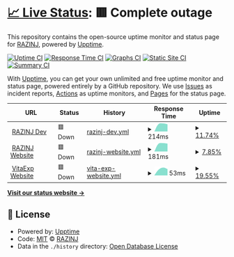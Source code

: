 # [📈 Live Status](https://razinj.github.io/status-public): <!--live status--> **🟥 Complete outage**

This repository contains the open-source uptime monitor and status page for [RAZINJ](razinj.com), powered by [Upptime](https://github.com/upptime/upptime).

[![Uptime CI](https://github.com/razinj/status-public/workflows/Uptime%20CI/badge.svg)](https://github.com/razinj/status-public/actions?query=workflow%3A%22Uptime+CI%22)
[![Response Time CI](https://github.com/razinj/status-public/workflows/Response%20Time%20CI/badge.svg)](https://github.com/razinj/status-public/actions?query=workflow%3A%22Response+Time+CI%22)
[![Graphs CI](https://github.com/razinj/status-public/workflows/Graphs%20CI/badge.svg)](https://github.com/razinj/status-public/actions?query=workflow%3A%22Graphs+CI%22)
[![Static Site CI](https://github.com/razinj/status-public/workflows/Static%20Site%20CI/badge.svg)](https://github.com/razinj/status-public/actions?query=workflow%3A%22Static+Site+CI%22)
[![Summary CI](https://github.com/razinj/status-public/workflows/Summary%20CI/badge.svg)](https://github.com/razinj/status-public/actions?query=workflow%3A%22Summary+CI%22)

With [Upptime](https://upptime.js.org), you can get your own unlimited and free uptime monitor and status page, powered entirely by a GitHub repository. We use [Issues](https://github.com/razinj/status-public/issues) as incident reports, [Actions](https://github.com/razinj/status-public/actions) as uptime monitors, and [Pages](https://razinj.github.io/status-public) for the status page.

<!--start: status pages-->
<!-- This summary is generated by Upptime (https://github.com/upptime/upptime) -->
<!-- Do not edit this manually, your changes will be overwritten -->
<!-- prettier-ignore -->
| URL | Status | History | Response Time | Uptime |
| --- | ------ | ------- | ------------- | ------ |
| <img alt="" src="https://icons.duckduckgo.com/ip3/razinj.dev.ico" height="13"> [RAZINJ Dev](https://razinj.dev) | 🟥 Down | [razinj-dev.yml](https://github.com/razinj/status-public/commits/HEAD/history/razinj-dev.yml) | <details><summary><img alt="Response time graph" src="./graphs/razinj-dev/response-time-week.png" height="20"> 214ms</summary><br><a href="https://razinj.github.io/status-public/history/razinj-dev"><img alt="Response time 214" src="https://img.shields.io/endpoint?url=https%3A%2F%2Fraw.githubusercontent.com%2Frazinj%2Fstatus-public%2FHEAD%2Fapi%2Frazinj-dev%2Fresponse-time.json"></a><br><a href="https://razinj.github.io/status-public/history/razinj-dev"><img alt="24-hour response time 214" src="https://img.shields.io/endpoint?url=https%3A%2F%2Fraw.githubusercontent.com%2Frazinj%2Fstatus-public%2FHEAD%2Fapi%2Frazinj-dev%2Fresponse-time-day.json"></a><br><a href="https://razinj.github.io/status-public/history/razinj-dev"><img alt="7-day response time 214" src="https://img.shields.io/endpoint?url=https%3A%2F%2Fraw.githubusercontent.com%2Frazinj%2Fstatus-public%2FHEAD%2Fapi%2Frazinj-dev%2Fresponse-time-week.json"></a><br><a href="https://razinj.github.io/status-public/history/razinj-dev"><img alt="30-day response time 214" src="https://img.shields.io/endpoint?url=https%3A%2F%2Fraw.githubusercontent.com%2Frazinj%2Fstatus-public%2FHEAD%2Fapi%2Frazinj-dev%2Fresponse-time-month.json"></a><br><a href="https://razinj.github.io/status-public/history/razinj-dev"><img alt="1-year response time 214" src="https://img.shields.io/endpoint?url=https%3A%2F%2Fraw.githubusercontent.com%2Frazinj%2Fstatus-public%2FHEAD%2Fapi%2Frazinj-dev%2Fresponse-time-year.json"></a></details> | <details><summary><a href="https://razinj.github.io/status-public/history/razinj-dev">11.74%</a></summary><a href="https://razinj.github.io/status-public/history/razinj-dev"><img alt="All-time uptime 11.74%" src="https://img.shields.io/endpoint?url=https%3A%2F%2Fraw.githubusercontent.com%2Frazinj%2Fstatus-public%2FHEAD%2Fapi%2Frazinj-dev%2Fuptime.json"></a><br><a href="https://razinj.github.io/status-public/history/razinj-dev"><img alt="24-hour uptime 11.74%" src="https://img.shields.io/endpoint?url=https%3A%2F%2Fraw.githubusercontent.com%2Frazinj%2Fstatus-public%2FHEAD%2Fapi%2Frazinj-dev%2Fuptime-day.json"></a><br><a href="https://razinj.github.io/status-public/history/razinj-dev"><img alt="7-day uptime 11.74%" src="https://img.shields.io/endpoint?url=https%3A%2F%2Fraw.githubusercontent.com%2Frazinj%2Fstatus-public%2FHEAD%2Fapi%2Frazinj-dev%2Fuptime-week.json"></a><br><a href="https://razinj.github.io/status-public/history/razinj-dev"><img alt="30-day uptime 11.74%" src="https://img.shields.io/endpoint?url=https%3A%2F%2Fraw.githubusercontent.com%2Frazinj%2Fstatus-public%2FHEAD%2Fapi%2Frazinj-dev%2Fuptime-month.json"></a><br><a href="https://razinj.github.io/status-public/history/razinj-dev"><img alt="1-year uptime 11.74%" src="https://img.shields.io/endpoint?url=https%3A%2F%2Fraw.githubusercontent.com%2Frazinj%2Fstatus-public%2FHEAD%2Fapi%2Frazinj-dev%2Fuptime-year.json"></a></details>
| <img alt="" src="https://icons.duckduckgo.com/ip3/razinj.com.ico" height="13"> [RAZINJ Website](https://razinj.com) | 🟥 Down | [razinj-website.yml](https://github.com/razinj/status-public/commits/HEAD/history/razinj-website.yml) | <details><summary><img alt="Response time graph" src="./graphs/razinj-website/response-time-week.png" height="20"> 181ms</summary><br><a href="https://razinj.github.io/status-public/history/razinj-website"><img alt="Response time 181" src="https://img.shields.io/endpoint?url=https%3A%2F%2Fraw.githubusercontent.com%2Frazinj%2Fstatus-public%2FHEAD%2Fapi%2Frazinj-website%2Fresponse-time.json"></a><br><a href="https://razinj.github.io/status-public/history/razinj-website"><img alt="24-hour response time 181" src="https://img.shields.io/endpoint?url=https%3A%2F%2Fraw.githubusercontent.com%2Frazinj%2Fstatus-public%2FHEAD%2Fapi%2Frazinj-website%2Fresponse-time-day.json"></a><br><a href="https://razinj.github.io/status-public/history/razinj-website"><img alt="7-day response time 181" src="https://img.shields.io/endpoint?url=https%3A%2F%2Fraw.githubusercontent.com%2Frazinj%2Fstatus-public%2FHEAD%2Fapi%2Frazinj-website%2Fresponse-time-week.json"></a><br><a href="https://razinj.github.io/status-public/history/razinj-website"><img alt="30-day response time 181" src="https://img.shields.io/endpoint?url=https%3A%2F%2Fraw.githubusercontent.com%2Frazinj%2Fstatus-public%2FHEAD%2Fapi%2Frazinj-website%2Fresponse-time-month.json"></a><br><a href="https://razinj.github.io/status-public/history/razinj-website"><img alt="1-year response time 181" src="https://img.shields.io/endpoint?url=https%3A%2F%2Fraw.githubusercontent.com%2Frazinj%2Fstatus-public%2FHEAD%2Fapi%2Frazinj-website%2Fresponse-time-year.json"></a></details> | <details><summary><a href="https://razinj.github.io/status-public/history/razinj-website">7.85%</a></summary><a href="https://razinj.github.io/status-public/history/razinj-website"><img alt="All-time uptime 7.85%" src="https://img.shields.io/endpoint?url=https%3A%2F%2Fraw.githubusercontent.com%2Frazinj%2Fstatus-public%2FHEAD%2Fapi%2Frazinj-website%2Fuptime.json"></a><br><a href="https://razinj.github.io/status-public/history/razinj-website"><img alt="24-hour uptime 7.85%" src="https://img.shields.io/endpoint?url=https%3A%2F%2Fraw.githubusercontent.com%2Frazinj%2Fstatus-public%2FHEAD%2Fapi%2Frazinj-website%2Fuptime-day.json"></a><br><a href="https://razinj.github.io/status-public/history/razinj-website"><img alt="7-day uptime 7.85%" src="https://img.shields.io/endpoint?url=https%3A%2F%2Fraw.githubusercontent.com%2Frazinj%2Fstatus-public%2FHEAD%2Fapi%2Frazinj-website%2Fuptime-week.json"></a><br><a href="https://razinj.github.io/status-public/history/razinj-website"><img alt="30-day uptime 7.85%" src="https://img.shields.io/endpoint?url=https%3A%2F%2Fraw.githubusercontent.com%2Frazinj%2Fstatus-public%2FHEAD%2Fapi%2Frazinj-website%2Fuptime-month.json"></a><br><a href="https://razinj.github.io/status-public/history/razinj-website"><img alt="1-year uptime 7.85%" src="https://img.shields.io/endpoint?url=https%3A%2F%2Fraw.githubusercontent.com%2Frazinj%2Fstatus-public%2FHEAD%2Fapi%2Frazinj-website%2Fuptime-year.json"></a></details>
| <img alt="" src="https://icons.duckduckgo.com/ip3/razinj.com.ico" height="13"> [VitaExp Website](https://razinj.com) | 🟥 Down | [vita-exp-website.yml](https://github.com/razinj/status-public/commits/HEAD/history/vita-exp-website.yml) | <details><summary><img alt="Response time graph" src="./graphs/vita-exp-website/response-time-week.png" height="20"> 53ms</summary><br><a href="https://razinj.github.io/status-public/history/vita-exp-website"><img alt="Response time 53" src="https://img.shields.io/endpoint?url=https%3A%2F%2Fraw.githubusercontent.com%2Frazinj%2Fstatus-public%2FHEAD%2Fapi%2Fvita-exp-website%2Fresponse-time.json"></a><br><a href="https://razinj.github.io/status-public/history/vita-exp-website"><img alt="24-hour response time 53" src="https://img.shields.io/endpoint?url=https%3A%2F%2Fraw.githubusercontent.com%2Frazinj%2Fstatus-public%2FHEAD%2Fapi%2Fvita-exp-website%2Fresponse-time-day.json"></a><br><a href="https://razinj.github.io/status-public/history/vita-exp-website"><img alt="7-day response time 53" src="https://img.shields.io/endpoint?url=https%3A%2F%2Fraw.githubusercontent.com%2Frazinj%2Fstatus-public%2FHEAD%2Fapi%2Fvita-exp-website%2Fresponse-time-week.json"></a><br><a href="https://razinj.github.io/status-public/history/vita-exp-website"><img alt="30-day response time 53" src="https://img.shields.io/endpoint?url=https%3A%2F%2Fraw.githubusercontent.com%2Frazinj%2Fstatus-public%2FHEAD%2Fapi%2Fvita-exp-website%2Fresponse-time-month.json"></a><br><a href="https://razinj.github.io/status-public/history/vita-exp-website"><img alt="1-year response time 53" src="https://img.shields.io/endpoint?url=https%3A%2F%2Fraw.githubusercontent.com%2Frazinj%2Fstatus-public%2FHEAD%2Fapi%2Fvita-exp-website%2Fresponse-time-year.json"></a></details> | <details><summary><a href="https://razinj.github.io/status-public/history/vita-exp-website">19.55%</a></summary><a href="https://razinj.github.io/status-public/history/vita-exp-website"><img alt="All-time uptime 19.55%" src="https://img.shields.io/endpoint?url=https%3A%2F%2Fraw.githubusercontent.com%2Frazinj%2Fstatus-public%2FHEAD%2Fapi%2Fvita-exp-website%2Fuptime.json"></a><br><a href="https://razinj.github.io/status-public/history/vita-exp-website"><img alt="24-hour uptime 19.55%" src="https://img.shields.io/endpoint?url=https%3A%2F%2Fraw.githubusercontent.com%2Frazinj%2Fstatus-public%2FHEAD%2Fapi%2Fvita-exp-website%2Fuptime-day.json"></a><br><a href="https://razinj.github.io/status-public/history/vita-exp-website"><img alt="7-day uptime 19.55%" src="https://img.shields.io/endpoint?url=https%3A%2F%2Fraw.githubusercontent.com%2Frazinj%2Fstatus-public%2FHEAD%2Fapi%2Fvita-exp-website%2Fuptime-week.json"></a><br><a href="https://razinj.github.io/status-public/history/vita-exp-website"><img alt="30-day uptime 19.55%" src="https://img.shields.io/endpoint?url=https%3A%2F%2Fraw.githubusercontent.com%2Frazinj%2Fstatus-public%2FHEAD%2Fapi%2Fvita-exp-website%2Fuptime-month.json"></a><br><a href="https://razinj.github.io/status-public/history/vita-exp-website"><img alt="1-year uptime 19.55%" src="https://img.shields.io/endpoint?url=https%3A%2F%2Fraw.githubusercontent.com%2Frazinj%2Fstatus-public%2FHEAD%2Fapi%2Fvita-exp-website%2Fuptime-year.json"></a></details>

<!--end: status pages-->

[**Visit our status website →**](https://razinj.github.io/status-public)

## 📄 License

- Powered by: [Upptime](https://github.com/upptime/upptime)
- Code: [MIT](./LICENSE) © [RAZINJ](razinj.com)
- Data in the `./history` directory: [Open Database License](https://opendatacommons.org/licenses/odbl/1-0/)
